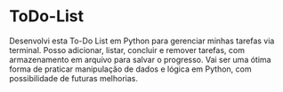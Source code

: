 # ToDo-List
Desenvolvi esta To-Do List em Python para gerenciar minhas tarefas via terminal. Posso adicionar, listar, concluir e remover tarefas, com armazenamento em arquivo para salvar o progresso. Vai ser uma ótima forma de praticar manipulação de dados e lógica em Python, com possibilidade de futuras melhorias.
